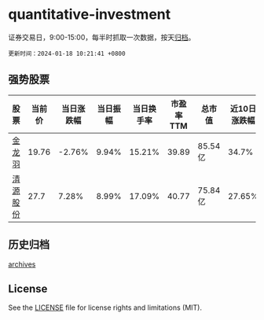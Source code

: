 # quantitative-investment

证券交易日，9:00-15:00，每半时抓取一次数据，按天[归档](archives)。

`更新时间：2024-01-18 10:21:41 +0800`

## 强势股票

|股票|当前价|当日涨跌幅|当日振幅|当日换手率|市盈率TTM|总市值|近10日涨跌幅|
|----|----|----|----|----|----|----|----|
|[金龙羽](https://xueqiu.com/S/SZ002882)|19.76|-2.76%|9.94%|15.21%|39.89|85.54亿|34.7%|
|[清源股份](https://xueqiu.com/S/SH603628)|27.7|7.28%|8.99%|17.09%|40.77|75.84亿|27.65%|

## 历史归档

[archives](archives)

## License

See the [LICENSE](LICENSE) file for license rights and limitations (MIT).